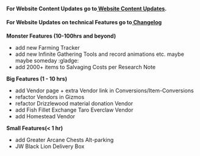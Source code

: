 #### For Website Content Updates go to<a href="https://fast.farming-community.eu/website-content-updates" target="_blank">&nbsp;Website Content Updates</a>.
#### For Website Updates on technical Features go to<a href="https://fast.farming-community.eu/changelog" target="_blank">&nbsp;Changelog</a>

**Monster Features (10-100hrs and beyond)**
- add new Farming Tracker
- add new Infinite Gathering Tools and record animations etc. maybe maybe someday :gladge: 
- add 2000+ items to Salvaging Costs per Research Note

**Big Features (1 - 10 hrs)**
- add Vendor page +  extra Vendor link in Conversions/Item-Conversions
- refactor Vendors in Gizmos
- refactor Drizzlewood material donation Vendor
- add Fish Fillet Exchange Taro Everclaw Vendor
- add Homestead Vendor

**Small Features(< 1 hr)**
- add Greater Arcane Chests Alt-parking
- JW Black Lion Delivery Box
